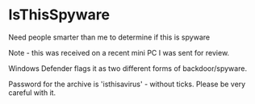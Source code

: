 # IsThisSpyware
Need people smarter than me to determine if this is spyware

Note - this was received on a recent mini PC I was sent for review.

Windows Defender flags it as two different forms of backdoor/spyware.

Password for the archive is 'isthisavirus' - without ticks.  Please be very careful with it.

